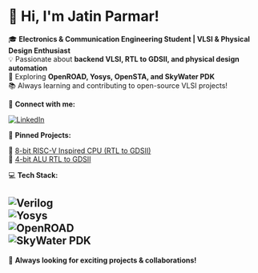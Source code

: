 # 👋 Hi, I'm Jatin Parmar!
🎓 **Electronics & Communication Engineering Student | VLSI & Physical Design Enthusiast**  
💡 Passionate about **backend VLSI, RTL to GDSII, and physical design automation**  
🚀 Exploring **OpenROAD, Yosys, OpenSTA, and SkyWater PDK**  
📚 Always learning and contributing to open-source VLSI projects! 

 
🔗 **Connect with me:**  

[![LinkedIn](https://img.shields.io/badge/LinkedIn-Profile-blue?style=flat&logo=linkedin)](https://www.linkedin.com/in/jatin-parmar-9b1b962ba)  


📌 **Pinned Projects:**  

🔹 [8-bit RISC-V Inspired CPU (RTL to GDSII)](https://github.com/mattedhairr/8-bit-CPU-RTL-to-GDSII)  
🔹 [4-bit ALU RTL to GDSII](https://github.com/mattedhairr/4-bit-ALU-RTL-to-GDSII)  


💻 **Tech Stack:**  

![Verilog](https://img.shields.io/badge/-Verilog-blue?style=flat-square&logo=verilog)  
![Yosys](https://img.shields.io/badge/-Yosys-green?style=flat-square&logo=yosys)  
![OpenROAD](https://img.shields.io/badge/-OpenROAD-orange?style=flat-square)  
![SkyWater PDK](https://img.shields.io/badge/-SkyWater%20PDK-purple?style=flat-square)  
---

🚀 **Always looking for exciting projects & collaborations!**  
<!--
**mattedhairr/mattedhairr** is a ✨ *special* ✨ repository because its `README.md` (this file) appears on your GitHub profile.
Here are some ideas to get you started:
- 🔭 I'm currently working on ...
- 🌱 I'm currently learning ...
- 👯 I'm looking to collaborate on ...
- 🤔 I'm looking for help with ...
- 💬 Ask me about ...
- 📫 How to reach me: ...
- 😄 Pronouns: ...
- ⚡ Fun fact: ...
-->
